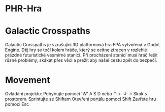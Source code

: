 # PHR-Hra

# Galactic Crosspaths

Galactic Crosspaths je vzrušující 3D platformová hra FPA vytvořená v Godot Engine. Děj hry se točí kolem hráče, který se ocitne ztracen v rozlehlé prázdné futuristické vesmírné stanici. Při procházení stanicí musí hráč řešit různé problémy, skákat přes věci a prežít aby našel cestu zpět do bezpečí.

# Movement

Ovládání projektu:
Pohybujte pomocí 'W' A S D nebo ↑ ← ↓ →
Skok s prostorem. Sprintujte se Shiftem
Otevření portálu pomocí Shift
Zavřete hru pomocí Esc

